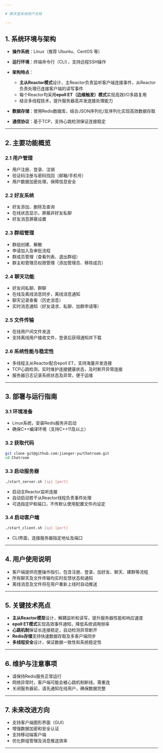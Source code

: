 ```yaml
---

# 聊天室系统用户文档

---
```


## 1. 系统环境与架构

* **操作系统**：Linux（推荐 Ubuntu、CentOS 等）
* **运行环境**：终端命令行（CLI），支持远程SSH操作
* **架构特点**：

  * **主从Reactor模式**设计，主Reactor负责监听客户端连接事件，从Reactor负责处理已连接客户端的读写事件
  * 每个Reactor均采用**epoll ET（边缘触发）模式**实现高效I/O多路复用
  * 结合多线程技术，提升服务器高并发连接处理能力
* **数据存储**：使用Redis数据库，结合JSON序列化/反序列化实现高效数据存取
* **通信协议**：基于TCP，支持心跳检测保证连接稳定

---

## 2. 主要功能概览

### 2.1 用户管理

* 用户注册、登录、注销
* 验证码注册与密码找回（邮箱/手机号）
* 用户数据加密处理，保障信息安全

### 2.2 好友系统

* 好友添加、删除及查询
* 在线状态显示，屏蔽非好友私聊
* 好友消息屏蔽设置

### 2.3 群组管理

* 群组创建、解散
* 申请加入及审批流程
* 群成员管理（查看列表、退出群组）
* 群主和管理员权限管理（添加管理员、移除成员）

### 2.4 聊天功能

* 好友间私聊、群聊
* 在线及离线消息同步，离线消息通知
* 聊天记录查看（历史消息）
* 实时消息通知（好友请求、私聊、加群申请等）

### 2.5 文件传输

* 在线用户间文件发送
* 支持离线用户接收文件，登录后获得通知并下载

### 2.6 系统性能与稳定性

* 多线程主从Reactor配合epoll ET，支持海量并发连接
* TCP心跳检测，实时维护连接健康状态，及时断开异常连接
* 服务器日志记录系统状态及异常，便于运维

---

## 3. 部署与运行指南

### 3.1 环境准备

* Linux系统，安装Redis服务并启动
* 确保C++编译环境（支持C++11及以上）

### 3.2 获取代码

```bash
git clone git@github.com:jianger-yu/Chatroom.git
cd Chatroom
```

### 3.3 启动服务器

```bash
./start_server.sh [ip] [port]
```

* 启动主Reactor监听连接
* 自动启动若干从Reactor线程负责事件处理
* 可选指定IP和端口，不传默认使用配置文件内设定

### 3.4 启动客户端

```bash
./start_client.sh [ip] [port]
```

* CLI界面，连接服务器指定地址及端口

---

## 4. 用户使用说明

* 客户端提供完整操作指引，包含注册、登录、加好友、聊天、建群等流程
* 所有聊天及文件传输均实时反馈状态和通知
* 离线消息及文件将在用户重新上线时自动推送

---

## 5. 关键技术亮点

* **主从Reactor模型**设计，解耦监听和读写，提升服务器性能和响应速度
* **epoll ET模式**实现高效事件通知，降低系统调用频率
* **心跳机制**保证长连接稳定，自动检测异常断开
* **Redis存储**支持快速数据存取及多客户端同步
* **多线程安全**设计，保证数据一致性和系统稳定性

---

## 6. 维护与注意事项

* 请保持Redis服务正常运行
* 网络异常时，客户端可能会被心跳机制断线，需重连
* 关闭服务器前，请先通知在线用户，确保数据完整

---

## 7. 未来改进方向

* 支持客户端图形界面（GUI）
* 增强数据加密和安全认证
* 支持移动端客户端
* 优化群组管理及消息推送效率

---



